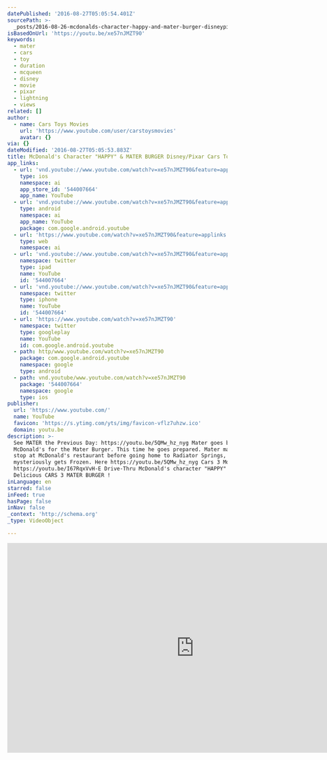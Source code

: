 ```yaml
---
datePublished: '2016-08-27T05:05:54.401Z'
sourcePath: >-
  _posts/2016-08-26-mcdonalds-character-happy-and-mater-burger-disneypixar-car.md
isBasedOnUrl: 'https://youtu.be/xe57nJMZT90'
keywords:
  - mater
  - cars
  - toy
  - duration
  - mcqueen
  - disney
  - movie
  - pixar
  - lightning
  - views
related: []
author:
  - name: Cars Toys Movies
    url: 'https://www.youtube.com/user/carstoysmovies'
    avatar: {}
via: {}
dateModified: '2016-08-27T05:05:53.883Z'
title: McDonald's Character "HAPPY" & MATER BURGER Disney/Pixar Cars Toys Movies 3
app_links:
  - url: 'vnd.youtube://www.youtube.com/watch?v=xe57nJMZT90&feature=applinks'
    type: ios
    namespace: ai
    app_store_id: '544007664'
    app_name: YouTube
  - url: 'vnd.youtube://www.youtube.com/watch?v=xe57nJMZT90&feature=applinks'
    type: android
    namespace: ai
    app_name: YouTube
    package: com.google.android.youtube
  - url: 'https://www.youtube.com/watch?v=xe57nJMZT90&feature=applinks'
    type: web
    namespace: ai
  - url: 'vnd.youtube://www.youtube.com/watch?v=xe57nJMZT90&feature=applinks'
    namespace: twitter
    type: ipad
    name: YouTube
    id: '544007664'
  - url: 'vnd.youtube://www.youtube.com/watch?v=xe57nJMZT90&feature=applinks'
    namespace: twitter
    type: iphone
    name: YouTube
    id: '544007664'
  - url: 'https://www.youtube.com/watch?v=xe57nJMZT90'
    namespace: twitter
    type: googleplay
    name: YouTube
    id: com.google.android.youtube
  - path: http/www.youtube.com/watch?v=xe57nJMZT90
    package: com.google.android.youtube
    namespace: google
    type: android
  - path: vnd.youtube/www.youtube.com/watch?v=xe57nJMZT90
    package: '544007664'
    namespace: google
    type: ios
publisher:
  url: 'https://www.youtube.com/'
  name: YouTube
  favicon: 'https://s.ytimg.com/yts/img/favicon-vflz7uhzw.ico'
  domain: youtu.be
description: >-
  See MATER the Previous Day: https://youtu.be/5QMw_hz_nyg Mater goes back to
  McDonald's for the Mater Burger. This time he goes prepared. Mater makes his
  stop at McDonald's restaurant before going home to Radiator Springs, where he
  mysteriously gets Frozen. Here https://youtu.be/5QMw_hz_nyg Cars 3 Movie
  https://youtu.be/I67RqxVvH-E Drive-Thru McDonald's character "HAPPY" loves the
  Delicious CARS 3 MATER BURGER !
inLanguage: en
starred: false
inFeed: true
hasPage: false
inNav: false
_context: 'http://schema.org'
_type: VideoObject

---
```

<iframe src="https://cdn.embedly.com/widgets/media.html?src=https%3A%2F%2Fwww.youtube.com%2Fembed%2Fxe57nJMZT90%3Ffeature%3Doembed&amp;url=http%3A%2F%2Fwww.youtube.com%2Fwatch%3Fv%3Dxe57nJMZT90&amp;image=https%3A%2F%2Fi.ytimg.com%2Fvi%2Fxe57nJMZT90%2Fhqdefault.jpg&amp;key=b7d04c9b404c499eba89ee7072e1c4f7&amp;type=text%2Fhtml&amp;schema=youtube" width="854" height="480" scrolling="no" frameborder="0" allowfullscreen="" style=""></iframe>